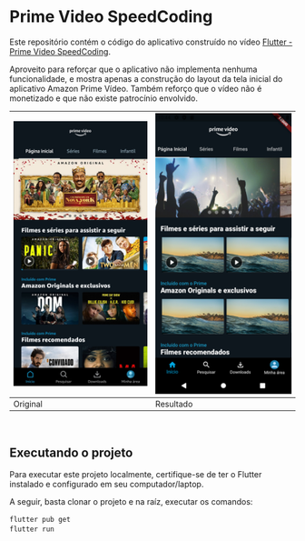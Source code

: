 # Prime Video SpeedCoding

Este repositório contém o código do aplicativo construído no vídeo [Flutter - Prime Video SpeedCoding](https://youtu.be/YnoPapsGiGU).

Aproveito para reforçar que o aplicativo não implementa nenhuma funcionalidade, e mostra apenas a construção do layout da tela inicial do aplicativo Amazon Prime Vídeo.
Também reforço que o vídeo não é monetizado e que não existe patrocínio envolvido.

| <img src=".github/mock.jpg" width="300" /> | <img src=".github/result.png" width="300" /> |
| ------------------------------------------ | -------------------------------------------- |
| Original                                   | Resultado                                    |

<br />

## Executando o projeto

Para executar este projeto localmente, certifique-se de ter o Flutter instalado e configurado em seu computador/laptop.

A seguir, basta clonar o projeto e na raíz, executar os comandos:

```bash
flutter pub get
flutter run
```
